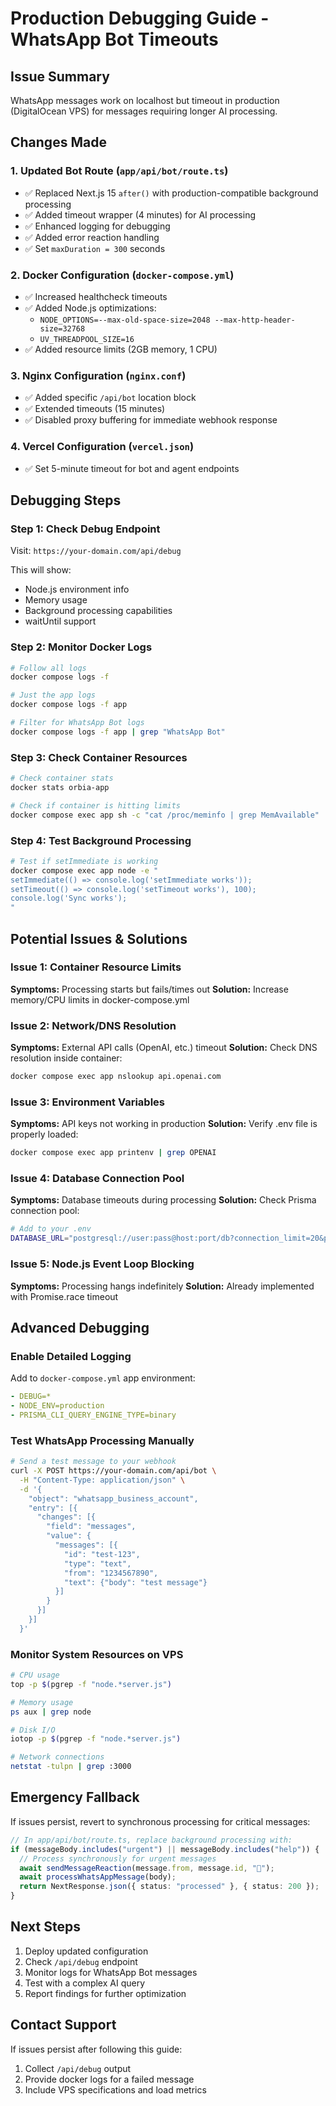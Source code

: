 # Production Debugging Guide - WhatsApp Bot Timeouts

## Issue Summary
WhatsApp messages work on localhost but timeout in production (DigitalOcean VPS) for messages requiring longer AI processing.

## Changes Made

### 1. Updated Bot Route (`app/api/bot/route.ts`)
- ✅ Replaced Next.js 15 `after()` with production-compatible background processing
- ✅ Added timeout wrapper (4 minutes) for AI processing
- ✅ Enhanced logging for debugging
- ✅ Added error reaction handling
- ✅ Set `maxDuration = 300` seconds

### 2. Docker Configuration (`docker-compose.yml`)
- ✅ Increased healthcheck timeouts
- ✅ Added Node.js optimizations:
  - `NODE_OPTIONS=--max-old-space-size=2048 --max-http-header-size=32768`
  - `UV_THREADPOOL_SIZE=16`
- ✅ Added resource limits (2GB memory, 1 CPU)

### 3. Nginx Configuration (`nginx.conf`)
- ✅ Added specific `/api/bot` location block
- ✅ Extended timeouts (15 minutes)
- ✅ Disabled proxy buffering for immediate webhook response

### 4. Vercel Configuration (`vercel.json`)
- ✅ Set 5-minute timeout for bot and agent endpoints

## Debugging Steps

### Step 1: Check Debug Endpoint
Visit: `https://your-domain.com/api/debug`

This will show:
- Node.js environment info
- Memory usage
- Background processing capabilities
- waitUntil support

### Step 2: Monitor Docker Logs
```bash
# Follow all logs
docker compose logs -f

# Just the app logs
docker compose logs -f app

# Filter for WhatsApp Bot logs
docker compose logs -f app | grep "WhatsApp Bot"
```

### Step 3: Check Container Resources
```bash
# Check container stats
docker stats orbia-app

# Check if container is hitting limits
docker compose exec app sh -c "cat /proc/meminfo | grep MemAvailable"
```

### Step 4: Test Background Processing
```bash
# Test if setImmediate is working
docker compose exec app node -e "
setImmediate(() => console.log('setImmediate works'));
setTimeout(() => console.log('setTimeout works'), 100);
console.log('Sync works');
"
```

## Potential Issues & Solutions

### Issue 1: Container Resource Limits
**Symptoms:** Processing starts but fails/times out
**Solution:** Increase memory/CPU limits in docker-compose.yml

### Issue 2: Network/DNS Resolution
**Symptoms:** External API calls (OpenAI, etc.) timeout
**Solution:** Check DNS resolution inside container:
```bash
docker compose exec app nslookup api.openai.com
```

### Issue 3: Environment Variables
**Symptoms:** API keys not working in production
**Solution:** Verify .env file is properly loaded:
```bash
docker compose exec app printenv | grep OPENAI
```

### Issue 4: Database Connection Pool
**Symptoms:** Database timeouts during processing
**Solution:** Check Prisma connection pool:
```bash
# Add to your .env
DATABASE_URL="postgresql://user:pass@host:port/db?connection_limit=20&pool_timeout=20"
```

### Issue 5: Node.js Event Loop Blocking
**Symptoms:** Processing hangs indefinitely
**Solution:** Already implemented with Promise.race timeout

## Advanced Debugging

### Enable Detailed Logging
Add to `docker-compose.yml` app environment:
```yaml
- DEBUG=*
- NODE_ENV=production
- PRISMA_CLI_QUERY_ENGINE_TYPE=binary
```

### Test WhatsApp Processing Manually
```bash
# Send a test message to your webhook
curl -X POST https://your-domain.com/api/bot \
  -H "Content-Type: application/json" \
  -d '{
    "object": "whatsapp_business_account",
    "entry": [{
      "changes": [{
        "field": "messages",
        "value": {
          "messages": [{
            "id": "test-123",
            "type": "text",
            "from": "1234567890",
            "text": {"body": "test message"}
          }]
        }
      }]
    }]
  }'
```

### Monitor System Resources on VPS
```bash
# CPU usage
top -p $(pgrep -f "node.*server.js")

# Memory usage
ps aux | grep node

# Disk I/O
iotop -p $(pgrep -f "node.*server.js")

# Network connections
netstat -tulpn | grep :3000
```

## Emergency Fallback

If issues persist, revert to synchronous processing for critical messages:

```typescript
// In app/api/bot/route.ts, replace background processing with:
if (messageBody.includes("urgent") || messageBody.includes("help")) {
  // Process synchronously for urgent messages
  await sendMessageReaction(message.from, message.id, "🤔");
  await processWhatsAppMessage(body);
  return NextResponse.json({ status: "processed" }, { status: 200 });
}
```

## Next Steps

1. Deploy updated configuration
2. Check `/api/debug` endpoint
3. Monitor logs for WhatsApp Bot messages
4. Test with a complex AI query
5. Report findings for further optimization

## Contact Support

If issues persist after following this guide:
1. Collect `/api/debug` output
2. Provide docker logs for a failed message
3. Include VPS specifications and load metrics 